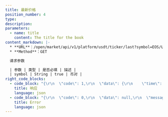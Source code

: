 ```yaml
---
title: 最新价格
position_number: 4
type:
description:
parameters:
  - name: title
    content: The title for the book
content_markdown: |-
  * **URL**：/open/market/api/v1/platform/usdt/ticker/last?symbol=EOS/USDT
  * **Method**：GET

  请求参数

  | 参数 | 类型 | 是否必填 | 描述 |
  | symbol | String | true | 币对 |
right_code_blocks:
  - code_block: "{\r\n  \"code\": 1,\r\n  \"data\": {\r\n    \"time\": \"1650274754627\",//时间\r\n    \"last\": \"1.999\",//价格\r\n    \"symbol\": \"EOS/USDT\"\r\n  },\r\n  \"message\": \"SUCCESS\"\r\n}"
    title: 响应
    language: json
  - code_block: "{\r\n  \"code\": 0,\r\n  \"data\": null,\r\n  \"message\": \"FAILURE\"\r\n}"
    title: Error
    language: json
---
```

